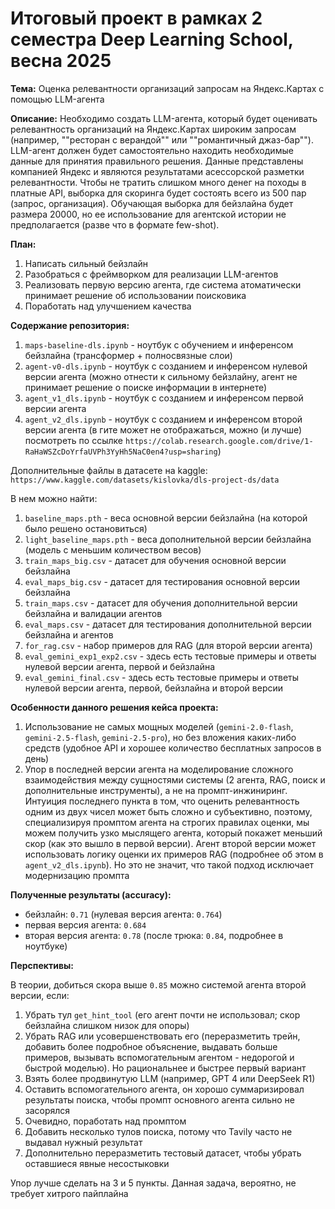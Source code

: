 # Итоговый проект в рамках 2 семестра Deep Learning School, весна 2025

**Тема:**  Оценка релевантности организаций запросам на Яндекс.Картах с помощью LLM-агента

**Описание:** Необходимо создать LLM-агента, который будет оценивать релевантность организаций на Яндекс.Картах широким запросам (например, ""ресторан с верандой"" или ""романтичный джаз-бар""). LLM-агент должен будет самостоятельно находить необходимые данные для принятия правильного решения.
Данные представлены компанией Яндекс и являются результатами асессорской разметки релевантности. Чтобы не тратить слишком много денег на походы в платные API, выборка для скоринга будет состоять всего из 500 пар (запрос, организация). Обучающая выборка для бейзлайна будет размера 20000, но ее использование для агентской истории не предполагается (разве что в формате few-shot).

**План:**
1. Написать сильный бейзлайн
2. Разобраться с фреймворком для реализации LLM-агентов
3. Реализовать первую версию агента, где система атоматически принимает решение об использовании поисковика
4. Поработать над улучшением качества

**Содержание репозитория:**
1. `maps-baseline-dls.ipynb` - ноутбук с обучением и инференсом бейзлайна (трансформер + полносвязные слои)
2. `agent-v0-dls.ipynb` - ноутбук с созданием и инференсом нулевой версии агента (можно отнести к сильному бейзлайну, агент не принимает решение о поиске информации в интернете)
3. `agent_v1_dls.ipynb` - ноутбук с созданием и инференсом первой версии агента
4. `agent_v2_dls.ipynb` - ноутбук с созданием и инференсом второй версии агента (в гите может не отображаться, можно (и лучше) посмотреть по ссылке `https://colab.research.google.com/drive/1-RaHaWSZcDoYrfaUVPh3YyHh5NaC0en4?usp=sharing`)

Дополнительные файлы в датасете на kaggle: `https://www.kaggle.com/datasets/kislovka/dls-project-ds/data`

В нем можно найти:
1. `baseline_maps.pth` - веса основной версии бейзлайна (на которой было решено остановиться)
2. `light_baseline_maps.pth` - веса дополнительной версии бейзлайна (модель с меньшим количеством весов)
3. `train_maps_big.csv` - датасет для обучения основной версии бейзлайна
4. `eval_maps_big.csv` - датасет для тестирования основной версии бейзлайна
5. `train_maps.csv` - датасет для обучения дополнительной версии бейзлайна и валидации агентов
6. `eval_maps.csv` - датасет для тестирования дополнительной версии бейзлайна и агентов
7. `for_rag.csv` - набор примеров для RAG (для второй версии агента)
8. `eval_gemini_exp1_exp2.csv` - здесь есть тестовые примеры и ответы нулевой версии агента, первой и бейзлайна
9. `eval_gemini_final.csv` - здесь есть тестовые примеры и ответы нулевой версии агента, первой, бейзлайна и второй версии

**Особенности данного решения кейса проекта:** 
1. Использование не самых мощных моделей (`gemini-2.0-flash`, `gemini-2.5-flash`, `gemini-2.5-pro`), но без вложения каких-либо средств (удобное API и хорошее количество бесплатных запросов в день)
2. Упор в последней версии агента на моделирование сложного взаимодействия между сущностями системы (2 агента, RAG, поиск и дополнительные инструменты), а не на промпт-инжиниринг. Интуиция последнего пункта в том, что оценить релевантность одним из двух чисел может быть сложно и субъективно, поэтому, специализируя промптом агента на строгих правилах оценки, мы можем получить узко мыслящего агента, который покажет меньший скор (как это вышло в первой версии). Агент второй версии может использовать логику оценки их примеров RAG (подробнее об этом в `agent_v2_dls.ipynb`). Но это не значит, что такой подход исключает модернизацию промпта

**Полученные результаты (accuracy):**
- бейзлайн: `0.71` (нулевая версия агента: `0.764`)
- первая версия агента: `0.684`
- вторая версия агента: `0.78` (после трюка: `0.84`, подробнее в ноутбуке)

**Перспективы:**

В теории, добиться скора выше `0.85` можно системой агента второй версии, если:
1. Убрать тул `get_hint_tool` (его агент почти не использовал; скор бейзлайна слишком низок для опоры)
2. Убрать RAG или усовершенствовать его (переразметить трейн, добавить более подробное объяснение, выдавать больше примеров, вызывать вспомогательным агентом - недорогой и быстрой моделью). Но рациональнее и быстрее первый вариант
3. Взять более продвинутую LLM (например, GPT 4 или DeepSeek R1)
4. Оставить вспомогательного агента, он хорошо суммаризировал результаты поиска, чтобы промпт основного агента сильно не засорялся
5. Очевидно, поработать над промптом
6. Добавить несколько тулов поиска, потому что Tavily часто не выдавал нужный результат
7. Дополнительно переразметить тестовый датасет, чтобы убрать оставшиеся явные несостыковки
   
Упор лучше сделать на 3 и 5 пункты. Данная задача, вероятно, не требует хитрого пайплайна




 
